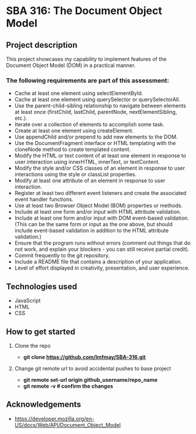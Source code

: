 # SBA 316: The Document Object Model
## Project description
This project showcases my capability to implement features of the Document Object Model (DOM) in a practical manner.


### The following requirements are part of this assessment:
- Cache at least one element using selectElementById.
- Cache at least one element using querySelector or querySelectorAll.
- Use the parent-child-sibling relationship to navigate between elements at least once (firstChild, lastChild, parentNode, nextElementSibling, etc.).
- Iterate over a collection of elements to accomplish some task.
- Create at least one element using createElement.
- Use appendChild and/or prepend to add new elements to the DOM.
- Use the DocumentFragment interface or HTML templating with the cloneNode method to create templated content. 
- Modify the HTML or text content of at least one element in response to user interaction using innerHTML, innerText, or textContent.
- Modify the style and/or CSS classes of an element in response to user interactions using the style or classList properties.
- Modify at least one attribute of an element in response to user interaction.
- Register at least two different event listeners and create the associated event handler functions.
- Use at least two Browser Object Model (BOM) properties or methods.
- Include at least one form and/or input with HTML attribute validation.
- Include at least one form and/or input with DOM event-based validation. (This can be the same form or input as the one above, but should include event-based validation in addition to the HTML attribute validation.)
- Ensure that the program runs without errors (comment out things that do not work, and explain your blockers - you can still receive partial credit).
- Commit frequently to the git repository.
- Include a README file that contains a description of your application.
- Level of effort displayed in creativity, presentation, and user experience.

## Technologies used
- JavaScript
- HTML
- CSS

## How to get started
1. Clone the repo
    - **git clone https://github.com/lmfmay/SBA-316.git**

2. Change git remote url to avoid accidental pushes to base project
    - **git remote set-url origin github_username/repo_name**
    - **git remote -v # confirm the changes**

## Acknowledgements
- https://developer.mozilla.org/en-US/docs/Web/API/Document_Object_Model